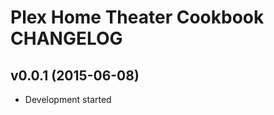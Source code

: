 Plex Home Theater Cookbook CHANGELOG
====================================

v0.0.1 (2015-06-08)
-------------------
- Development started
